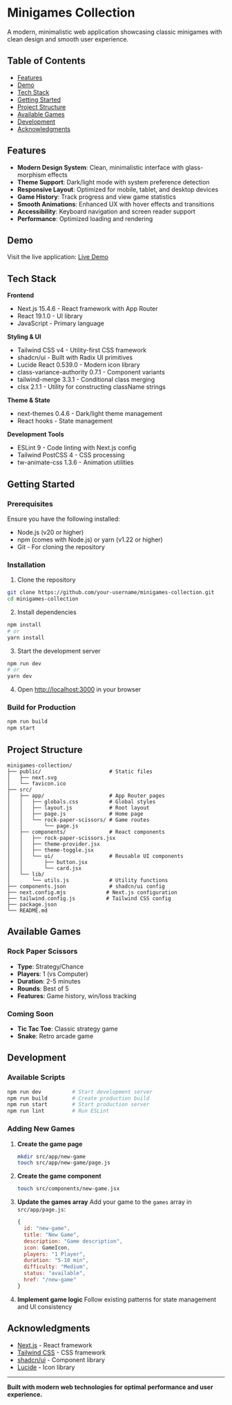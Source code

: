 # Minigames Collection

A modern, minimalistic web application showcasing classic minigames with clean design and smooth user experience.

## Table of Contents

-   [Features](#features)
-   [Demo](#demo)
-   [Tech Stack](#tech-stack)
-   [Getting Started](#getting-started)
-   [Project Structure](#project-structure)
-   [Available Games](#available-games)
-   [Development](#development)
-   [Acknowledgments](#acknowledgments)

## Features

-   **Modern Design System**: Clean, minimalistic interface with glass-morphism effects
-   **Theme Support**: Dark/light mode with system preference detection
-   **Responsive Layout**: Optimized for mobile, tablet, and desktop devices
-   **Game History**: Track progress and view game statistics
-   **Smooth Animations**: Enhanced UX with hover effects and transitions
-   **Accessibility**: Keyboard navigation and screen reader support
-   **Performance**: Optimized loading and rendering

## Demo

Visit the live application: [Live Demo](https://playhub.snickersluring.com)

## Tech Stack

**Frontend**

-   Next.js 15.4.6 - React framework with App Router
-   React 19.1.0 - UI library
-   JavaScript - Primary language

**Styling & UI**

-   Tailwind CSS v4 - Utility-first CSS framework
-   shadcn/ui - Built with Radix UI primitives
-   Lucide React 0.539.0 - Modern icon library
-   class-variance-authority 0.7.1 - Component variants
-   tailwind-merge 3.3.1 - Conditional class merging
-   clsx 2.1.1 - Utility for constructing className strings

**Theme & State**

-   next-themes 0.4.6 - Dark/light theme management
-   React hooks - State management

**Development Tools**

-   ESLint 9 - Code linting with Next.js config
-   Tailwind PostCSS 4 - CSS processing
-   tw-animate-css 1.3.6 - Animation utilities

## Getting Started

### Prerequisites

Ensure you have the following installed:

-   Node.js (v20 or higher)
-   npm (comes with Node.js) or yarn (v1.22 or higher)
-   Git - For cloning the repository

### Installation

1. Clone the repository

```bash
git clone https://github.com/your-username/minigames-collection.git
cd minigames-collection
```

2. Install dependencies

```bash
npm install
# or
yarn install
```

3. Start the development server

```bash
npm run dev
# or
yarn dev
```

4. Open [http://localhost:3000](http://localhost:3000) in your browser

### Build for Production

```bash
npm run build
npm start
```

## Project Structure

```
minigames-collection/
├── public/                      # Static files
│   ├── next.svg
│   └── favicon.ico
├── src/
│   ├── app/                     # App Router pages
│   │   ├── globals.css          # Global styles
│   │   ├── layout.js            # Root layout
│   │   ├── page.js              # Home page
│   │   └── rock-paper-scissors/ # Game routes
│   │       └── page.js
│   ├── components/              # React components
│   │   ├── rock-paper-scissors.jsx
│   │   ├── theme-provider.jsx
│   │   ├── theme-toggle.jsx
│   │   └── ui/                  # Reusable UI components
│   │       ├── button.jsx
│   │       └── card.jsx
│   └── lib/
│       └── utils.js             # Utility functions
├── components.json              # shadcn/ui config
├── next.config.mjs             # Next.js configuration
├── tailwind.config.js          # Tailwind CSS config
├── package.json
└── README.md
```

## Available Games

### Rock Paper Scissors

-   **Type**: Strategy/Chance
-   **Players**: 1 (vs Computer)
-   **Duration**: 2-5 minutes
-   **Rounds**: Best of 5
-   **Features**: Game history, win/loss tracking

### Coming Soon

-   **Tic Tac Toe**: Classic strategy game
-   **Snake**: Retro arcade game

## Development

### Available Scripts

```bash
npm run dev          # Start development server
npm run build        # Create production build
npm run start        # Start production server
npm run lint         # Run ESLint
```

### Adding New Games

1. **Create the game page**

    ```bash
    mkdir src/app/new-game
    touch src/app/new-game/page.js
    ```

2. **Create the game component**

    ```bash
    touch src/components/new-game.jsx
    ```

3. **Update the games array**
   Add your game to the `games` array in `src/app/page.js`:

    ```javascript
    {
      id: "new-game",
      title: "New Game",
      description: "Game description",
      icon: GameIcon,
      players: "1 Player",
      duration: "5-10 min",
      difficulty: "Medium",
      status: "available",
      href: "/new-game"
    }
    ```

4. **Implement game logic**
   Follow existing patterns for state management and UI consistency

## Acknowledgments

-   [Next.js](https://nextjs.org/) - React framework
-   [Tailwind CSS](https://tailwindcss.com/) - CSS framework
-   [shadcn/ui](https://ui.shadcn.com/) - Component library
-   [Lucide](https://lucide.dev/) - Icon library

---

**Built with modern web technologies for optimal performance and user experience.**

